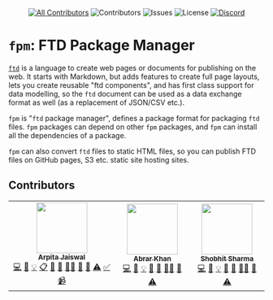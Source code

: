 <div align="center">

[![All Contributors](https://img.shields.io/badge/all_contributors-1-orange.svg?style=flat-square)](#contributors-) ![Contributors](https://img.shields.io/github/contributors/ftd-lang/fpm?color=dark-green) ![Issues](https://img.shields.io/github/issues/ftd-lang/fpm) ![License](https://img.shields.io/github/license/ftd-lang/fpm) [![Discord](https://img.shields.io/discord/793929082483769345)](https://discord.com/channels/793929082483769345/)

</div>

# `fpm`: FTD Package Manager

[`ftd`](https://ftd.dev) is a language to create web pages or documents for 
publishing on the web. It starts with Markdown, but adds features to create full
page layouts, lets you create reusable "ftd components", and has first class 
support for data modelling, so the `ftd` document can be used as a data exchange
format as well (as a replacement of JSON/CSV etc.).

`fpm` is "`ftd` package manager", defines a package format for packaging `ftd` 
files. `fpm` packages can depend on other `fpm` packages, and `fpm` can install
all the dependencies of a package.

`fpm` can also convert `ftd` files to static HTML files, so you can publish FTD 
files on GitHub pages, S3 etc. static site hosting sites.


## Contributors

<!-- ALL-CONTRIBUTORS-LIST:START - Do not remove or modify this section -->
<!-- prettier-ignore-start -->
<!-- markdownlint-disable -->
<table>
  <tbody>
    <tr>
      <td align="center"><a href="https://github.com/Arpita-Jaiswal"><img src="https://avatars.githubusercontent.com/u/26044181?v=4?s=100" width="100px;" alt=""/><br /><sub><b>Arpita Jaiswal</b></sub></a><br /><a href="https://github.com/ftd-lang/fpm/commits?author=Arpita-Jaiswal" title="Code">💻</a> <a href="https://github.com/ftd-lang/fpm/commits?author=Arpita-Jaiswal" title="Documentation">📖</a> <a href="#example-Arpita-Jaiswal" title="Examples">💡</a> <a href="#eventOrganizing-Arpita-Jaiswal" title="Event Organizing">📋</a> <a href="#ideas-Arpita-Jaiswal" title="Ideas, Planning, & Feedback">🤔</a> <a href="#maintenance-Arpita-Jaiswal" title="Maintenance">🚧</a> <a href="#mentoring-Arpita-Jaiswal" title="Mentoring">🧑‍🏫</a> <a href="https://github.com/ftd-lang/fpm/pulls?q=is%3Apr+reviewed-by%3AArpita-Jaiswal" title="Reviewed Pull Requests">👀</a> <a href="#tool-Arpita-Jaiswal" title="Tools">🔧</a> <a href="https://github.com/ftd-lang/fpm/commits?author=Arpita-Jaiswal" title="Tests">⚠️</a> <a href="#tutorial-Arpita-Jaiswal" title="Tutorials">✅</a> <a href="#video-Arpita-Jaiswal" title="Videos">📹</a></td>
      <td align="center"><a href="https://github.com/AbrarNitk"><img src="https://avatars.githubusercontent.com/u/17473503?v=4?s=100" width="100px;" alt=""/><br /><sub><b>Abrar Khan</b></sub></a><br /><a href="https://github.com/ftd-lang/fpm/commits?author=AbrarNitk" title="Code">💻</a> <a href="https://github.com/ftd-lang/fpm/commits?author=AbrarNitk" title="Documentation">📖</a> <a href="#example-AbrarNitk" title="Examples">💡</a> <a href="#ideas-AbrarNitk" title="Ideas, Planning, & Feedback">🤔</a> <a href="#maintenance-AbrarNitk" title="Maintenance">🚧</a> <a href="#mentoring-AbrarNitk" title="Mentoring">🧑‍🏫</a> <a href="https://github.com/ftd-lang/fpm/pulls?q=is%3Apr+reviewed-by%3AAbrarNitk" title="Reviewed Pull Requests">👀</a> <a href="https://github.com/ftd-lang/fpm/commits?author=AbrarNitk" title="Tests">⚠️</a></td>
      <td align="center"><a href="https://github.com/sharmashobhit"><img src="https://avatars.githubusercontent.com/u/1982566?v=4?s=100" width="100px;" alt=""/><br /><sub><b>Shobhit Sharma</b></sub></a><br /><a href="https://github.com/ftd-lang/fpm/commits?author=sharmashobhit" title="Code">💻</a> <a href="https://github.com/ftd-lang/fpm/commits?author=sharmashobhit" title="Documentation">📖</a> <a href="#example-sharmashobhit" title="Examples">💡</a> <a href="#ideas-sharmashobhit" title="Ideas, Planning, & Feedback">🤔</a> <a href="#maintenance-sharmashobhit" title="Maintenance">🚧</a> <a href="#mentoring-sharmashobhit" title="Mentoring">🧑‍🏫</a> <a href="https://github.com/ftd-lang/fpm/pulls?q=is%3Apr+reviewed-by%3Asharmashobhit" title="Reviewed Pull Requests">👀</a> <a href="https://github.com/ftd-lang/fpm/commits?author=sharmashobhit" title="Tests">⚠️</a></td>
    </tr>
  </tbody>
</table>

<!-- markdownlint-restore -->
<!-- prettier-ignore-end -->

<!-- ALL-CONTRIBUTORS-LIST:END -->
<!-- prettier-ignore-start -->
<!-- markdownlint-disable -->

<!-- markdownlint-restore -->
<!-- prettier-ignore-end -->

<!-- ALL-CONTRIBUTORS-LIST:END -->
